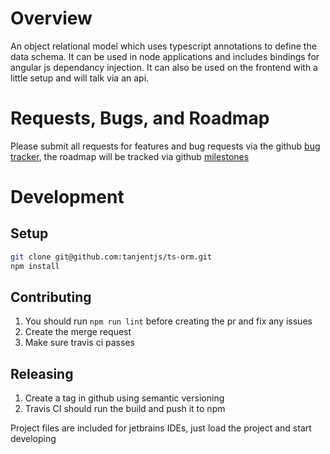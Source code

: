 Overview
========
An object relational model which uses typescript annotations to define the data
schema. It can be used in node applications and includes bindings for angular 
js dependancy injection. It can also be used on the frontend with a little setup
and will talk via an api.

Requests, Bugs, and Roadmap
===========================
Please submit all requests for features and bug requests via the github [bug tracker](issues), the roadmap will be tracked via github [milestones](milestones)

Development
===========

Setup
-----
```Bash
git clone git@github.com:tanjentjs/ts-orm.git
npm install
```

Contributing
------------
1. You should run `npm run lint` before creating the pr and fix any issues
1. Create the merge request
1. Make sure travis ci passes

Releasing
---------
1. Create a tag in github using semantic versioning
1. Travis CI should run the build and push it to npm

Project files are included for jetbrains IDEs, just load the project and start developing
